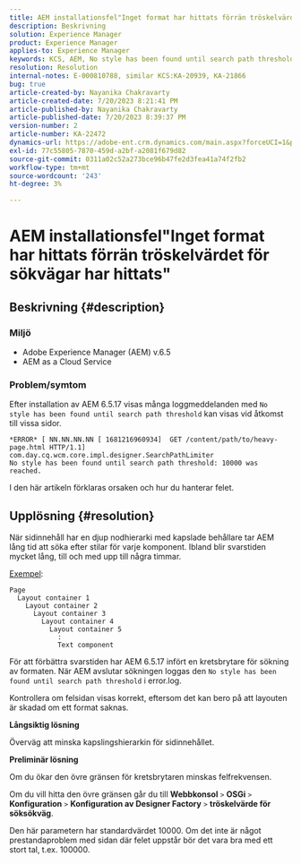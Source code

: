 ```yaml
---
title: AEM installationsfel"Inget format har hittats förrän tröskelvärdet för sökvägar har hittats"
description: Beskrivning
solution: Experience Manager
product: Experience Manager
applies-to: Experience Manager
keywords: KCS, AEM, No style has been found until search path threshold, deep node hierarchy, nested containers
resolution: Resolution
internal-notes: E-000810788, similar KCS:KA-20939, KA-21866
bug: true
article-created-by: Nayanika Chakravarty
article-created-date: 7/20/2023 8:21:41 PM
article-published-by: Nayanika Chakravarty
article-published-date: 7/20/2023 8:39:37 PM
version-number: 2
article-number: KA-22472
dynamics-url: https://adobe-ent.crm.dynamics.com/main.aspx?forceUCI=1&pagetype=entityrecord&etn=knowledgearticle&id=25b2de03-3b27-ee11-9966-6045bd006149
exl-id: 77c55805-7870-459d-a2bf-a2081f679d82
source-git-commit: 0311a02c52a273bce96b47fe2d3fea41a74f2fb2
workflow-type: tm+mt
source-wordcount: '243'
ht-degree: 3%

---
```


# AEM installationsfel&quot;Inget format har hittats förrän tröskelvärdet för sökvägar har hittats&quot;

## Beskrivning {#description}


### Miljö

- Adobe Experience Manager (AEM) v.6.5
- AEM as a Cloud Service


### Problem/symtom

Efter installation av AEM 6.5.17 visas många loggmeddelanden med `No style has been found until search path threshold` kan visas vid åtkomst till vissa sidor.


```
*ERROR* [ NN.NN.NN.NN [ 1681216960934]  GET /content/path/to/heavy-page.html HTTP/1.1]  com.day.cq.wcm.core.impl.designer.SearchPathLimiter 
No style has been found until search path threshold: 10000 was reached.
```


I den här artikeln förklaras orsaken och hur du hanterar felet.


## Upplösning {#resolution}


När sidinnehåll har en djup nodhierarki med kapslade behållare tar AEM lång tid att söka efter stilar för varje komponent. Ibland blir svarstiden mycket lång, till och med upp till några timmar.

<u>Exempel</u>:


```
Page
  Layout container 1
    Layout container 2
      Layout container 3
        Layout container 4
          Layout container 5
            :
            Text component
```


För att förbättra svarstiden har AEM 6.5.17 infört en kretsbrytare för sökning av formaten. När AEM avslutar sökningen loggas den `No style has been found until search path threshold` i error.log.

Kontrollera om felsidan visas korrekt, eftersom det kan bero på att layouten är skadad om ett format saknas.

<b>Långsiktig lösning</b>

Överväg att minska kapslingshierarkin för sidinnehållet.

<b>Preliminär lösning</b>

Om du ökar den övre gränsen för kretsbrytaren minskas felfrekvensen.

Om du vill hitta den övre gränsen går du till <b>Webbkonsol</b> `>`  <b>OSGi</b> `>`  <b>Konfiguration</b> `>`  <b>Konfiguration av Designer Factory</b> `>`  <b>tröskelvärde för söksökväg</b>.

Den här parametern har standardvärdet 10000. Om det inte är något prestandaproblem med sidan där felet uppstår bör det vara bra med ett stort tal, t.ex. 100000.
